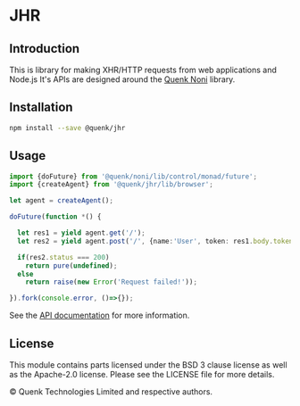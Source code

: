 # JHR

## Introduction

This is library for making XHR/HTTP requests from web applications and Node.js
It's APIs are designed around the [Quenk Noni][2] library.

## Installation

```sh
npm install --save @quenk/jhr

```

## Usage

```ts
import {doFuture} from '@quenk/noni/lib/control/monad/future';
import {createAgent} from '@quenk/jhr/lib/browser';

let agent = createAgent();

doFuture(function *() {

  let res1 = yield agent.get('/');
  let res2 = yield agent.post('/', {name:'User', token: res1.body.token});

  if(res2.status === 200)
    return pure(undefined);
  else
    return raise(new Error('Request failed!'));

}).fork(console.error, ()=>{});

```
See the [API documentation][2] for more information.

## License

This module contains parts licensed under the BSD 3 clause license as well as
the Apache-2.0 license. Please see the LICENSE file for more details.

© Quenk Technologies Limited and respective authors.

[1]: https://github.com/quenktechnologies
[2]: https://quenktechnologies.github.io/jhr
